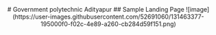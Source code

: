 <center># Government polytechnic Adityapur
## Sample Landing Page
![image](https://user-images.githubusercontent.com/52691060/131463377-195000f0-f02c-4e89-a260-cb284d59f151.png)



 
 
 
 
 
 
 
 
 
